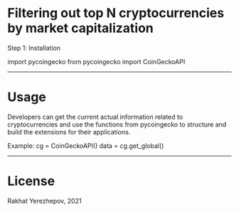# Filtering out top N cryptocurrencies by market capitalization 

Step 1: Installation

import pycoingecko
from pycoingecko import CoinGeckoAPI

---
# Usage
 Developers can get the current actual information related to cryptocurrencies and use the functions from pycoingecko to structure and build the extensions for their applications.

Example: 
cg = CoinGeckoAPI()
data = cg.get_global()

--- 
# License
Rakhat Yerezhepov, 2021
